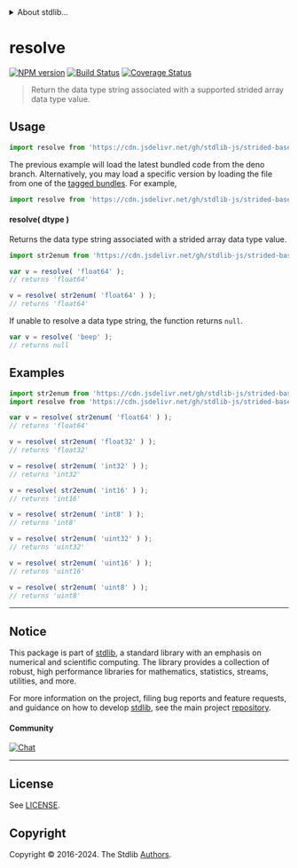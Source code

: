 <!--

@license Apache-2.0

Copyright (c) 2021 The Stdlib Authors.

Licensed under the Apache License, Version 2.0 (the "License");
you may not use this file except in compliance with the License.
You may obtain a copy of the License at

   http://www.apache.org/licenses/LICENSE-2.0

Unless required by applicable law or agreed to in writing, software
distributed under the License is distributed on an "AS IS" BASIS,
WITHOUT WARRANTIES OR CONDITIONS OF ANY KIND, either express or implied.
See the License for the specific language governing permissions and
limitations under the License.

-->


<details>
  <summary>
    About stdlib...
  </summary>
  <p>We believe in a future in which the web is a preferred environment for numerical computation. To help realize this future, we've built stdlib. stdlib is a standard library, with an emphasis on numerical and scientific computation, written in JavaScript (and C) for execution in browsers and in Node.js.</p>
  <p>The library is fully decomposable, being architected in such a way that you can swap out and mix and match APIs and functionality to cater to your exact preferences and use cases.</p>
  <p>When you use stdlib, you can be absolutely certain that you are using the most thorough, rigorous, well-written, studied, documented, tested, measured, and high-quality code out there.</p>
  <p>To join us in bringing numerical computing to the web, get started by checking us out on <a href="https://github.com/stdlib-js/stdlib">GitHub</a>, and please consider <a href="https://opencollective.com/stdlib">financially supporting stdlib</a>. We greatly appreciate your continued support!</p>
</details>

# resolve

[![NPM version][npm-image]][npm-url] [![Build Status][test-image]][test-url] [![Coverage Status][coverage-image]][coverage-url] <!-- [![dependencies][dependencies-image]][dependencies-url] -->

> Return the data type string associated with a supported strided array data type value.

<!-- Section to include introductory text. Make sure to keep an empty line after the intro `section` element and another before the `/section` close. -->

<section class="intro">

</section>

<!-- /.intro -->

<!-- Package usage documentation. -->



<section class="usage">

## Usage

```javascript
import resolve from 'https://cdn.jsdelivr.net/gh/stdlib-js/strided-base-dtype-resolve-str@deno/mod.js';
```
The previous example will load the latest bundled code from the deno branch. Alternatively, you may load a specific version by loading the file from one of the [tagged bundles](https://github.com/stdlib-js/strided-base-dtype-resolve-str/tags). For example,

```javascript
import resolve from 'https://cdn.jsdelivr.net/gh/stdlib-js/strided-base-dtype-resolve-str@v0.2.2-deno/mod.js';
```

#### resolve( dtype )

Returns the data type string associated with a strided array data type value.

```javascript
import str2enum from 'https://cdn.jsdelivr.net/gh/stdlib-js/strided-base-dtype-str2enum@deno/mod.js';

var v = resolve( 'float64' );
// returns 'float64'

v = resolve( str2enum( 'float64' ) );
// returns 'float64'
```

If unable to resolve a data type string, the function returns `null`.

```javascript
var v = resolve( 'beep' );
// returns null
```

</section>

<!-- /.usage -->

<!-- Package usage notes. Make sure to keep an empty line after the `section` element and another before the `/section` close. -->

<section class="notes">

</section>

<!-- /.notes -->

<!-- Package usage examples. -->

<section class="examples">

## Examples

<!-- eslint no-undef: "error" -->

```javascript
import str2enum from 'https://cdn.jsdelivr.net/gh/stdlib-js/strided-base-dtype-str2enum@deno/mod.js';
import resolve from 'https://cdn.jsdelivr.net/gh/stdlib-js/strided-base-dtype-resolve-str@deno/mod.js';

var v = resolve( str2enum( 'float64' ) );
// returns 'float64'

v = resolve( str2enum( 'float32' ) );
// returns 'float32'

v = resolve( str2enum( 'int32' ) );
// returns 'int32'

v = resolve( str2enum( 'int16' ) );
// returns 'int16'

v = resolve( str2enum( 'int8' ) );
// returns 'int8'

v = resolve( str2enum( 'uint32' ) );
// returns 'uint32'

v = resolve( str2enum( 'uint16' ) );
// returns 'uint16'

v = resolve( str2enum( 'uint8' ) );
// returns 'uint8'
```

</section>

<!-- /.examples -->

<!-- Section to include cited references. If references are included, add a horizontal rule *before* the section. Make sure to keep an empty line after the `section` element and another before the `/section` close. -->

<section class="references">

</section>

<!-- /.references -->

<!-- Section for related `stdlib` packages. Do not manually edit this section, as it is automatically populated. -->

<section class="related">

</section>

<!-- /.related -->

<!-- Section for all links. Make sure to keep an empty line after the `section` element and another before the `/section` close. -->


<section class="main-repo" >

* * *

## Notice

This package is part of [stdlib][stdlib], a standard library with an emphasis on numerical and scientific computing. The library provides a collection of robust, high performance libraries for mathematics, statistics, streams, utilities, and more.

For more information on the project, filing bug reports and feature requests, and guidance on how to develop [stdlib][stdlib], see the main project [repository][stdlib].

#### Community

[![Chat][chat-image]][chat-url]

---

## License

See [LICENSE][stdlib-license].


## Copyright

Copyright &copy; 2016-2024. The Stdlib [Authors][stdlib-authors].

</section>

<!-- /.stdlib -->

<!-- Section for all links. Make sure to keep an empty line after the `section` element and another before the `/section` close. -->

<section class="links">

[npm-image]: http://img.shields.io/npm/v/@stdlib/strided-base-dtype-resolve-str.svg
[npm-url]: https://npmjs.org/package/@stdlib/strided-base-dtype-resolve-str

[test-image]: https://github.com/stdlib-js/strided-base-dtype-resolve-str/actions/workflows/test.yml/badge.svg?branch=v0.2.2
[test-url]: https://github.com/stdlib-js/strided-base-dtype-resolve-str/actions/workflows/test.yml?query=branch:v0.2.2

[coverage-image]: https://img.shields.io/codecov/c/github/stdlib-js/strided-base-dtype-resolve-str/main.svg
[coverage-url]: https://codecov.io/github/stdlib-js/strided-base-dtype-resolve-str?branch=main

<!--

[dependencies-image]: https://img.shields.io/david/stdlib-js/strided-base-dtype-resolve-str.svg
[dependencies-url]: https://david-dm.org/stdlib-js/strided-base-dtype-resolve-str/main

-->

[chat-image]: https://img.shields.io/gitter/room/stdlib-js/stdlib.svg
[chat-url]: https://app.gitter.im/#/room/#stdlib-js_stdlib:gitter.im

[stdlib]: https://github.com/stdlib-js/stdlib

[stdlib-authors]: https://github.com/stdlib-js/stdlib/graphs/contributors

[umd]: https://github.com/umdjs/umd
[es-module]: https://developer.mozilla.org/en-US/docs/Web/JavaScript/Guide/Modules

[deno-url]: https://github.com/stdlib-js/strided-base-dtype-resolve-str/tree/deno
[deno-readme]: https://github.com/stdlib-js/strided-base-dtype-resolve-str/blob/deno/README.md
[umd-url]: https://github.com/stdlib-js/strided-base-dtype-resolve-str/tree/umd
[umd-readme]: https://github.com/stdlib-js/strided-base-dtype-resolve-str/blob/umd/README.md
[esm-url]: https://github.com/stdlib-js/strided-base-dtype-resolve-str/tree/esm
[esm-readme]: https://github.com/stdlib-js/strided-base-dtype-resolve-str/blob/esm/README.md
[branches-url]: https://github.com/stdlib-js/strided-base-dtype-resolve-str/blob/main/branches.md

[stdlib-license]: https://raw.githubusercontent.com/stdlib-js/strided-base-dtype-resolve-str/main/LICENSE

</section>

<!-- /.links -->
